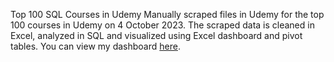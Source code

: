 Top 100 SQL Courses in Udemy
Manually scraped files in Udemy for the top 100 courses in Udemy on 4 October 2023. The scraped data is cleaned in Excel, analyzed in SQL and visualized using Excel dashboard and pivot tables. You can view my dashboard [here](https://binusianorg-my.sharepoint.com/personal/caroline_cahyadi_binus_ac_id/Documents/UDEMY%20REDODO%20DASHBOARD.xlsx?d=w68c507f4e849404c8064d374981d93f9&csf=1&web=1&e=jvuSQg).
